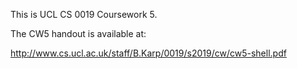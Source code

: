 This is UCL CS 0019 Coursework 5.

The CW5 handout is available at:

http://www.cs.ucl.ac.uk/staff/B.Karp/0019/s2019/cw/cw5-shell.pdf

